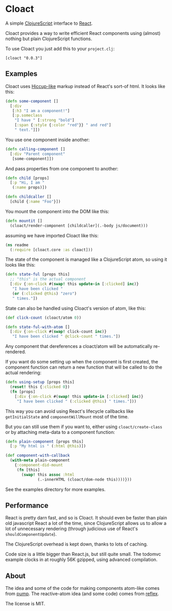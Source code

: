 
# Cloact

A simple [ClojureScript](http://github.com/clojure/clojurescript) interface to [React](http://facebook.github.io/react/).

Cloact provides a way to write efficient React components using (almost) nothing but plain ClojureScript functions.

To use Cloact you just add this to your `project.clj`:

    [cloact "0.0.3"]


## Examples

Cloact uses [Hiccup-like](https://github.com/weavejester/hiccup) markup instead of React's sort-of html. It looks like this:

```clj
(defn some-component []
  [:div
   [:h3 "I am a component!"]
   [:p.someclass 
    "I have " [:strong "bold"]
    [:span {:style {:color "red"}} " and red"]
    " text."]])
```

You use one component inside another:

```clj
(defn calling-component []
  [:div "Parent component"
   [some-component]])
```

And pass properties from one component to another:

```clj
(defn child [props]
  [:p "Hi, I am "
   (:name props)])

(defn childcaller []
  [child {:name "Foo"}])
```

You mount the component into the DOM like this:

```clj
(defn mountit []
  (cloact/render-component [childcaller](.-body js/document)))
```

assuming we have imported Cloact like this:

```clj
(ns readme
  (:require [cloact.core :as cloact]))
```

The state of the component is managed like a ClojureScript atom, so using it looks like this:

```clj
(defn state-ful [props this]
  ;; "this" is the actual component
  [:div {:on-click #(swap! this update-in [:clicked] inc)}
   "I have been clicked "
   (or (:clicked @this) "zero")
   " times."])
```

State can also be handled using Cloact's version of atom, like this:

```clj
(def click-count (cloact/atom 0))

(defn state-ful-with-atom []
  [:div {:on-click #(swap! click-count inc)}
   "I have been clicked " @click-count " times."])
```

Any component that dereferences a cloact/atom will be automatically re-rendered.

If you want do some setting up when the component is first created, the component function can return a new function that will be called to do the actual rendering:

```clj
(defn using-setup [props this]
  (reset! this {:clicked 0})
  (fn [props]
    [:div {:on-click #(swap! this update-in [:clicked] inc)}
     "I have been clicked " (:clicked @this) " times."]))
```

This way you can avoid using React's lifecycle callbacks like `getInitialState` and `componentWillMount` most of the time.

But you can still use them if you want to, either using `cloact/create-class` or by attaching meta-data to a component function:

```clj
(defn plain-component [props this]
  [:p "My html is " (:html @this)])

(def component-with-callback
  (with-meta plain-component
    {:component-did-mount
     (fn [this]
       (swap! this assoc :html
              (.-innerHTML (cloact/dom-node this))))}))
```

See the examples directory for more examples.


## Performance

React is pretty darn fast, and so is Cloact. It should even be faster than plain old javascript React a lot of the time, since ClojureScript allows us to allow a lot of unnecessary rendering (through judicious use of React's `shouldComponentUpdate`).

The ClojureScript overhead is kept down, thanks to lots of caching.

Code size is a little bigger than React.js, but still quite small. The todomvc example clocks in at roughly 56K gzipped, using advanced compilation.


## About

The idea and some of the code for making components atom-like comes from [pump](https://github.com/piranha/pump). The reactive-atom idea (and some code) comes from [reflex](https://github.com/lynaghk/reflex).

The license is MIT.
